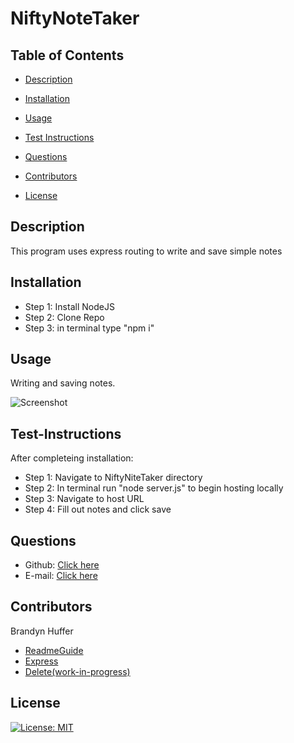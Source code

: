 # NiftyNoteTaker

    
## Table of Contents

- [Description](#description)

- [Installation](#installation)

- [Usage](#usage)

- [Test Instructions](#test-instructions)

- [Questions](#questions)

- [Contributors](#contributors)

- [License](#license)

## Description 
This program uses express routing to write and save simple notes

## Installation

- Step 1: Install NodeJS
- Step 2: Clone Repo
- Step 3: in terminal type "npm i"
    
## Usage
Writing and saving notes.

![Screenshot](./public/assets/demo/NiftyNoteTakerDemo.gif)

    
## Test-Instructions
After completeing installation:

- Step 1: Navigate to NiftyNiteTaker directory
- Step 2: In terminal run "node server.js" to begin hosting locally
- Step 3: Navigate to host URL
- Step 4: Fill out notes and click save
    
## Questions
- Github: [Click here](https://github.com/brandynh)
- E-mail: [Click here](hufferbrandyn@gmail.com)
    
## Contributors
Brandyn Huffer

* [ReadmeGuide](https://coding-boot-camp.github.io/full-stack/github/professional-readme-guide)
* [Express](https://expressjs.com/en/api.html#express)
* [Delete(work-in-progress)](https://www.youtube.com/watch?v=K9jTQPb0Xso)
  
## License
[![License: MIT](https://img.shields.io/badge/License-MIT-yellow.svg)](https://opensource.org/licenses/MIT)
